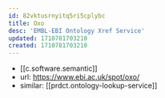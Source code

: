 ```yaml
---
id: 82vktusrnyitq5ri5cplybc
title: Oxo
desc: 'EMBL-EBI Ontology Xref Service'
updated: 1710781703210
created: 1710781703210
---
```


- [[c.software.semantic]]
- url: https://www.ebi.ac.uk/spot/oxo/
- similar: [[prdct.ontology-lookup-service]]